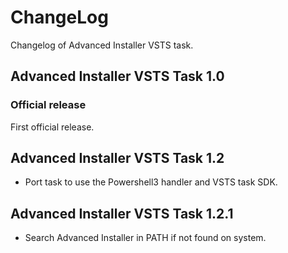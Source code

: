 ChangeLog
=========
Changelog of Advanced Installer VSTS task.

Advanced Installer VSTS Task 1.0
-----------------------
### Official release
First official release.

Advanced Installer VSTS Task 1.2
-----------------------

* Port task to use the  Powershell3 handler and VSTS task SDK.

Advanced Installer VSTS Task 1.2.1
-----------------------

* Search Advanced Installer in PATH if not found on system. 